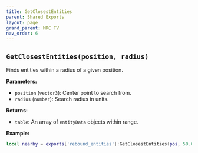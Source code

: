 ```yaml
--- 
title: GetClosestEntities 
parent: Shared Exports 
layout: page
grand_parent: MRC TV 
nav_order: 6
--- 
```

## `GetClosestEntities(position, radius)`
Finds entities within a radius of a given position.

**Parameters:**
- `position` (`vector3`): Center point to search from.
- `radius` (`number`): Search radius in units.

**Returns:**
- `table`: An array of `entityData` objects within range.

**Example:**
```lua
local nearby = exports['rebound_entities']:GetClosestEntities(pos, 50.0)
```